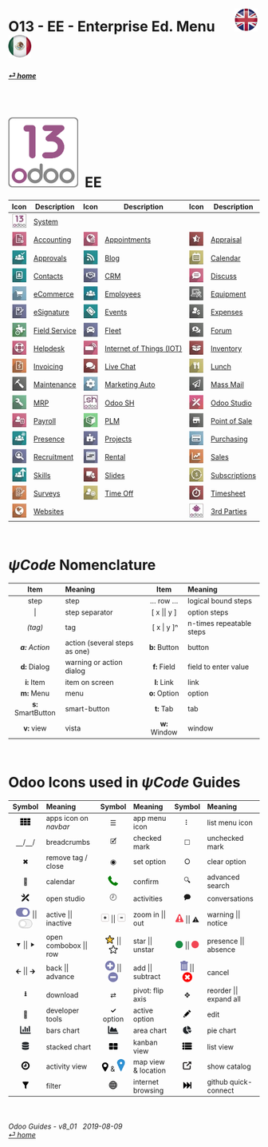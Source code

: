 #  O13 - EE - Enterprise Ed. Menu &nbsp;&nbsp;&nbsp;&nbsp; [![en-uk](/doc/img/en-uk_flag_button_small.png)](/en-uk/o13/ee/en-uk-o13-ee-guides-menu.md) [ ![es-mx](/doc/img/es-mx_flag_button_small.png)](/es-mx/o13/ee/es-mx-o13-ee-guides-menu.md)
#### [_&#x23CE; home_](/en-uk/en-uk-guides-menu.md)    
  
<br>

# ![o13](/doc/img/odoo13.png) &nbsp;EE
| Icon | Description | Icon | Description | Icon | Description |
| :---: | --- | :---: | --- | :---: | --- |
| [![o13](/doc/img/odoo13.jpg)](/en-uk/o13/ee/o13/en-uk-o13-ee-o13-system-wide-guides.md)                        | [System](/en-uk/o13/ee/o13/en-uk-o13-ee-o13-system-wide-guides.md)                            | | | | |
| [![acc](/doc/img/account_accountant.jpg)](/en-uk/o13/ee/acc/en-uk-o13-ee-acc-accounting-guides.md)             | [Accounting](/en-uk/o13/ee/acc/en-uk-o13-ee-acc-accounting-guides.md)                         | [![apt](/doc/img/appointments.jpg)](/en-uk/o13/ee/apt/en-uk-o13-ee-apt-appointments-guides.md)                 | [Appointments](/en-uk/o13/ee/apt/en-uk-o13-ee-apt-appointments-guides.md)                     | [![apr](/doc/img/hr_appraisal.jpg)](/en-uk/o13/ee/apr/en-uk-o13-ee-apr-appraisal-guides.md)                    | [Appraisal](/en-uk/o13/ee/apr/en-uk-o13-ee-apr-appraisal-guides.md)                           |
| [![apv](/doc/img/approval.jpg)](/en-uk/o13/ee/apv/en-uk-o13-ee-apv-approvals-guides.md)                        | [Approvals](/en-uk/o13/ee/apv/en-uk-o13-ee-apv-approvals-guides.md)                           | [![blg](/doc/img/website_blog.jpg)](/en-uk/o13/ee/blg/en-uk-o13-ee-blg-blog-guides.md)                         | [Blog](/en-uk/o13/ee/blg/en-uk-o13-ee-blg-blog-guides.md)                                     | [![cal](/doc/img/calendar.jpg)](/en-uk/o13/ee/cal/en-uk-o13-ee-cal-calendar-guides.md)                         | [Calendar](/en-uk/o13/ee/cal/en-uk-o13-ee-cal-calendar-guides.md)                             |
| [![ctc](/doc/img/contacts.jpg)](/en-uk/o13/ee/ctc/en-uk-o13-ee-ctc-contacts-guides.md)                         | [Contacts](/en-uk/o13/ee/ctc/en-uk-o13-ee-ctc-contacts-guides.md)                             | [![crm](/doc/img/crm.jpg)](/en-uk/o13/ee/crm/en-uk-o13-ee-crm-crm-guides.md)                                   | [CRM](/en-uk/o13/ee/crm/en-uk-o13-ee-crm-crm-guides.md)                                       | [![dsc](/doc/img/discuss.jpg)](/en-uk/o13/ee/dsc/en-uk-o13-ee-dsc-discuss-guides.md)                           | [Discuss](/en-uk/o13/ee/dsc/en-uk-o13-ee-dsc-discuss-guides.md)                               |
| [![eco](/doc/img/website_sale.jpg)](/en-uk/o13/ee/eco/en-uk-o13-ee-eco-ecommerce-guides.md)                    | [eCommerce](/en-uk/o13/ee/eco/en-uk-o13-ee-eco-ecommerce-guides.md)                           | [![emp](/doc/img/hr_employees.jpg)](/en-uk/o13/ee/emp/en-uk-o13-ee-emp-employees-guides.md)                    | [Employees](/en-uk/o13/ee/emp/en-uk-o13-ee-emp-employees-guides.md)                           | [![equ](/doc/img/equipment.jpg)](/en-uk/o13/ee/equ/en-uk-o13-ee-equ-equipment-guides.md)                       | [Equipment](/en-uk/o13/ee/equ/en-uk-o13-ee-equ-equipment-guides.md)                           |
| [![esg](/doc/img/website_sign.jpg)](/en-uk/o13/ee/esg/en-uk-o13-ee-esg-esignature-guides.md)                   | [eSignature](/en-uk/o13/ee/esg/en-uk-o13-ee-esg-esignature-guides.md)                         | [![eve](/doc/img/event.jpg)](/en-uk/o13/ee/eve/en-uk-o13-ee-eve-events-guides.md)                              | [Events](/en-uk/o13/ee/eve/en-uk-o13-ee-eve-events-guides.md)                                 | [![exp](/doc/img/hr_expense.jpg)](/en-uk/o13/ee/exp/en-uk-o13-ee-exp-expenses-guides.md)                       | [Expenses](/en-uk/o13/ee/exp/en-uk-o13-ee-exp-expenses-guides.md)                             |
| [![fsv](/doc/img/field_service.jpg)](/en-uk/o13/ee/fsv/en-uk-o13-ee-fsv-field-service-guides.md)               | [Field Service](/en-uk/o13/ee/fsv/en-uk-o13-ee-fsv-field-service-guides.md)                   | [![flt](/doc/img/fleet.jpg)](/en-uk/o13/ee/flt/en-uk-o13-ee-flt-fleet-guides.md)                               | [Fleet](/en-uk/o13/ee/flt/en-uk-o13-ee-flt-fleet-guides.md)                                   | [![for](/doc/img/website_forum.jpg)](/en-uk/o13/ee/for/en-uk-o13-ee-for-forum-guides.md)                       | [Forum](/en-uk/o13/ee/for/en-uk-o13-ee-for-forum-guides.md)                                   |
| [![hdk](/doc/img/helpdesk.jpg)](/en-uk/o13/ee/hdk/en-uk-o13-ee-hdk-helpdesk-guides.md)                         | [Helpdesk](/en-uk/o13/ee/hdk/en-uk-o13-ee-hdk-helpdesk-guides.md)                             | [![iot](/doc/img/iot.jpg)](/en-uk/o13/ee/iot/en-uk-o13-ee-iot-internet_of_things-guides.md)                    | [Internet of Things (IOT)](/en-uk/o13/ee/iot/en-uk-o13-ee-iot-internet_of_things-guides.md)   | [![inv](/doc/img/stock.jpg)](/en-uk/o13/ee/inv/en-uk-o13-ee-inv-inventory-guides.md)                           | [Inventory](/en-uk/o13/ee/inv/en-uk-o13-ee-inv-inventory-guides.md)                           |
| [![ivc](/doc/img/account_invoicing.jpg)](/en-uk/o13/ee/ivc/en-uk-o13-ee-ivc-invoicing-guides.md)               | [Invoicing](/en-uk/o13/ee/ivc/en-uk-o13-ee-ivc-invoicing-guides.md)                           | [![lvc](/doc/img/im_livechat.jpg)](/en-uk/o13/ee/lch/en-uk-o13-ee-lch-live_chat-guides.md)                     | [Live Chat](/en-uk/o13/ee/lch/en-uk-o13-ee-lch-live_chat-guides.md)                           | [![lun](/doc/img/lunch.jpg)](/en-uk/o13/ee/lun/en-uk-o13-ee-lun-lunch-guides.md)                               | [Lunch](/en-uk/o13/ee/lun/en-uk-o13-ee-lun-lunch-guides.md)                                   |
| [![mnt](/doc/img/maintenance.jpg)](/en-uk/o13/ee/mnt/en-uk-o13-ee-mnt-maintenance-guides.md)                   | [Maintenance](/en-uk/o13/ee/mnt/en-uk-o13-ee-mnt-maintenance-guides.md)                       | [![mka](/doc/img/marketing_automation.jpg)](/en-uk/o13/ee/mka/en-uk-o13-ee-mka-marketing-automation-guides.md) | [Marketing Auto](/en-uk/o13/ee/mka/en-uk-o13-ee-mka-marketing-automation-guides.md)           | [![msm](/doc/img/mass_mailing.jpg)](/en-uk/o13/ee/msm/en-uk-o13-ee-msm-mass-marketing-guides.md)               | [Mass Mail](/en-uk/o13/ee/msm/en-uk-o13-ee-msm-mass-marketing-guides.md)                      |
| [![mrp](/doc/img/mrp.jpg)](/en-uk/o13/ee/mrp/en-uk-o13-ee-mrp-mrp-guides.md)                                   | [MRP](/en-uk/o13/ee/mrp/en-uk-o13-ee-mrp-mrp-guides.md)                                       | [![osh](/doc/img/odoosh.jpg)](/en-uk/o13/ee/osh/en-uk-o13-ee-osh-odoo-sh-guides.md)                            | [Odoo SH](/en-uk/o13/ee/osh/en-uk-o13-ee-osh-odoo-sh-guides.md)                               | [![stu](/doc/img/web_studio.jpg)](/en-uk/o13/ee/stu/en-uk-o13-ee-stu-studio-guides.md)                         | [Odoo Studio](/en-uk/o13/ee/stu/en-uk-o13-ee-stu-studio-guides.md)                            |
| [![pyr](/doc/img/hr_payroll.jpg)](/en-uk/o13/ee/pyr/en-uk-o13-ee-pyr-payroll-guides.md)                        | [Payroll](/en-uk/o13/ee/pyr/en-uk-o13-ee-pyr-payroll-guides.md)                               | [![plm](/doc/img/plm.jpg)](/en-uk/o13/ee/plm/en-uk-o13-ee-plm-plm-guides.md)                                   | [PLM](/en-uk/o13/ee/plm/en-uk-o13-ee-plm-plm-guides.md)                                       | [![pos](/doc/img/point_of_sale.jpg)](/en-uk/o13/ee/pos/en-uk-o13-ee-pos-point-of-sale-guides.md)               | [Point of Sale](/en-uk/o13/ee/pos/en-uk-o13-ee-pos-point-of-sale-guides.md)                   |
| [![psc](/doc/img/hr_presence.jpg)](/en-uk/o13/ee/psc/en-uk-o13-ee-psc-presence-guides.md)                      | [Presence](/en-uk/o13/ee/psc/en-uk-o13-ee-psc-presence-guides.md)                             | [![prj](/doc/img/project.jpg)](/en-uk/o13/ee/prj/en-uk-o13-ee-prj-projects-guides.md)                          | [Projects](/en-uk/o13/ee/prj/en-uk-o13-ee-prj-projects-guides.md)                             | [![pch](/doc/img/purchase.jpg)](/en-uk/o13/ee/pch/en-uk-o13-ee-pch-purchasing-guides.md)                       | [Purchasing](/en-uk/o13/ee/pch/en-uk-o13-ee-pch-purchasing-guides.md)                         |
| [![rcr](/doc/img/hr_recruitment.jpg)](/en-uk/o13/ee/rcr/en-uk-o13-ee-rcr-recruitment-guides.md)                | [Recruitment](/en-uk/o13/ee/rcr/en-uk-o13-ee-rcr-recruitment-guides.md)                       | [![rnt](/doc/img/rentals.jpg)](/en-uk/o13/ee/rnt/en-uk-o13-ee-rnt-rental-guides.md)                            | [Rental](/en-uk/o13/ee/rnt/en-uk-o13-ee-rnt-rental-guides.md)                                 | [![sls](/doc/img/sale.jpg)](/en-uk/o13/ee/sls/en-uk-o13-ee-sls-sales-guides.md)                                | [Sales](/en-uk/o13/ee/sls/en-uk-o13-ee-sls-sales-guides.md)                                   |
| [![skm](/doc/img/hr_skills.jpg)](/en-uk/o13/ee/skm/en-uk-o13-ee-skm-skills-guides.md)                          | [Skills](/en-uk/o13/ee/skm/en-uk-o13-ee-skm-skills-guides.md)                                 | [![sli](/doc/img/website_slides.jpg)](/en-uk/o13/ee/sli/en-uk-o13-ee-sli-slides-guides.md)                     | [Slides](/en-uk/o13/ee/sli/en-uk-o13-ee-sli-slides-guides.md)                                 | [![sub](/doc/img/sale_subscription.jpg)](/en-uk/o13/ee/sub/en-uk-o13-ee-sub-subscriptions-guides.md)           | [Subscriptions](/en-uk/o13/ee/sub/en-uk-o13-ee-sub-subscriptions-guides.md)                   |
| [![svy](/doc/img/survey.jpg)](/en-uk/o13/ee/svy/en-uk-o13-ee-svy-survey-guides.md)                             | [Surveys](/en-uk/o13/ee/svy/en-uk-o13-ee-svy-survey-guides.md)                                | [![tof](/doc/img/timeoff.jpg)](/en-uk/o13/ee/tof/en-uk-o13-ee-tof-timeoff-guides.md)                           | [Time Off](/en-uk/o13/ee/tof/en-uk-o13-ee-tof-timeoff-guides.md)                              | [![tsh](/doc/img/hr_timesheet.jpg)](/en-uk/o13/ee/tsh/en-uk-o13-ee-tsh-timesheet-guides.md)                    | [Timesheet](/en-uk/o13/ee/tsh/en-uk-o13-ee-tsh-timesheet-guides.md)                           |
| [![web](/doc/img/website.jpg)](/en-uk/o13/ee/web/en-uk-o13-ee-web-websites-builder-guides.md)                  | [Websites](/en-uk/o13/ee/web/en-uk-o13-ee-web-websites-builder-guides.md)                     |                                                                                                                |                                                                                               | [![3rd](/doc/img/third_parties.jpg)](/en-uk/o13/ee/3rd/en-uk-o13-ee-3rd-third-parties-guides.md)               | [3rd Parties](/en-uk/o13/ee/3rd/en-uk-o13-ee-3rd-third-parties-guides.md)                     |

<br>

# _&#x03C8;Code_ Nomenclature
[***Sync***]: # (en-uk-guides-menu)  
[***Sync***]: # (en-uk-o13-ce-guides-menu)  

| Item | Meaning | Item | Meaning | 
| :---: | :--- | :---: | :--- |
| step | step | &#x2026; row &#x2026; | logical bound steps |
| \| | step separator | \[ x \|\| y ] | option steps |
| _(tag)_ | tag | &nbsp;\[ x \| y \]&#x207F; | n-times repeatable steps |
| _**a:** Action_ | action (several steps as one) | **b:** Button | button |
| **d:** Dialog | warning or action dialog | **f:** Field | field to enter value |
| **i:** Item | item on screen | **l:** Link | link |
| **m:** Menu | menu | **o:** Option | option | 
| **s:** SmartButton | smart-button | **t:** Tab | tab | v:View |
| **v:** view | vista | **w:** Window | window |

<br>

# Odoo Icons used in _&#x03C8;Code_ Guides
[***Sync***]: # (en-uk-guides-menu)  
[***Sync***]: # (en-uk-o13-ce-guides-menu)  

| Symbol | Meaning | Symbol | Meaning | Symbol | Meaning | 
| :---: | :--- | :---: | :--- | :---: | :--- |
| ![apps](/doc/img/apps.png) | apps icon on _navbar_ | &#x2630; | app menu icon | &#x2807; | list menu icon |
| &#x23BD;/&#x23BD;/ | breadcrumbs | &#x1F5F9; | checked mark | &#x2610; | unchecked mark |
| &#x2716; | remove tag / close | &#x25C9; | set option | &#x2B58; | clear option |
| &#x1F4C5; | calendar | ![phone_receiver](/doc/img/phone_receiver.png) | confirm | &#x1F50D; | advanced search |
| ![icon_studio_small](/doc/img/icon_studio_small.png) | open studio | &#x1F557; | activities | &#x1F5ED; | conversations |
| ![active](/doc/img/active.png) \|\| ![inactive](/doc/img/inactive.png) | active \|\| inactive | ![button_squared_add](/doc/img/button_squared_add.png) \|\| ![button_squared_sub](/doc/img/button_squared_sub.png) | zoom in \|\| out | ![warning](/doc/img/warning.png) \|\| &#x26A0; | warning \|\| notice |
| &#x2BC6; \|\| &#x2BC8; | open combobox \|\| row | ![star](/doc/img/star.png) \|\| ![unstar](/doc/img/unstar.png) | star \|\| unstar | ![presence_yes](/doc/img/presence_yes.png) \|\| ![presence_no](/doc/img/presence_no.png) | presence \|\| absence |
| &#x1F870; \|\| &#x1F872; | back \|\| advance | ![add](/doc/img/button_add.png) \|\| ![sub](/doc/img/button_sub.png) | add \|\| subtract | ![trashcan](/doc/img/trashcan.png) \|\| ![cancel](/doc/img/cancel.png) | cancel |
| **&#x2B73;** | download | &#x21C4; | pivot: flip axis | &#x2725; | reorder \|\| expand all |
| &#x1F41E; | developer tools | **&#x2713;** option | active option | ![edit](/doc/img/edit.png) | edit |
| ![icon_view_chart_bars_small](/doc/img/icon_view_chart_bars_small.png) | bars chart | ![icon_view_chart_area_small](/doc/img/icon_view_chart_area_small.png) | area chart | ![icon_view_chart_pie_small](/doc/img/icon_view_chart_pie_small.png) | pie chart |
| ![icon_view_chart_area_stacked_small](/doc/img/icon_view_chart_area_stacked_small.png) | stacked chart | ![view_kanban](/doc/img/view_kanban.png) | kanban view | ![view_list](/doc/img/view_list.png) | list view |
| ![view_activity](/doc/img/view_activity.png) | activity view | ![view_map](/doc/img/view_map.png) & ![map_location](/doc/img/map_location.png)| map view & location | ![show_catalog](/doc/img/show_catalog.png) | show catalog |
| ![filter](/doc/img/filter.png) | filter | ![internet_small](/doc/img/internet_small.png) | internet browsing | ![quick_connect](/doc/img/quick_connect.png) | github quick-connect |

<br>  
  
###### Odoo Guides - v8_01 &nbsp; 2019-08-09<br>[_&#x23CE; home_](/en-uk/en-uk-guides-menu.md)
